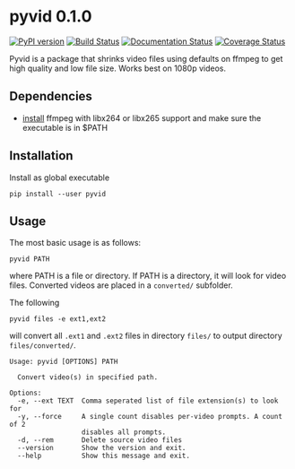 # pyvid 0.1.0

[![PyPI version](https://badge.fury.io/py/pyvid.svg)](https://badge.fury.io/py/pyvid)
[![Build Status](https://travis-ci.org/0jdxt/pyvid.svg?branch=master)](https://travis-ci.org/0jdxt/pyvid)
[![Documentation Status](https://readthedocs.org/projects/pyvid/badge/?version=latest)](https://pyvid.readthedocs.io/en/latest/?badge=latest)
[![Coverage Status](https://coveralls.io/repos/github/0jdxt/pyvid/badge.svg?branch=master)](https://coveralls.io/github/0jdxt/pyvid?branch=master)


Pyvid is a package that shrinks video files using defaults on ffmpeg to get high quality and low file size. Works best on 1080p videos.

## Dependencies

- [install](https://www.ffmpeg.org/download.html)
  ffmpeg with libx264 or libx265 support and make sure the executable is in $PATH

## Installation

Install as global executable

```
pip install --user pyvid
```

## Usage

The most basic usage is as follows:

```
pyvid PATH
```

where PATH is a file or directory. If PATH is a directory, it will look for video files. Converted videos are placed in a `converted/` subfolder.

The following

```
pyvid files -e ext1,ext2
```

will convert all `.ext1` and `.ext2` files in directory `files/` to output directory `files/converted/`.

```
Usage: pyvid [OPTIONS] PATH

  Convert video(s) in specified path.

Options:
  -e, --ext TEXT  Comma seperated list of file extension(s) to look for
  -y, --force     A single count disables per-video prompts. A count of 2
                  disables all prompts.
  -d, --rem       Delete source video files
  --version       Show the version and exit.
  --help          Show this message and exit.
```

